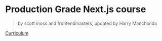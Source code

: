 # Production Grade Next.js course

> by scott moss and frontendmasters, updated by Harry Manchanda

[Curriculum](https://production-grade-nextjs.vercel.app)
